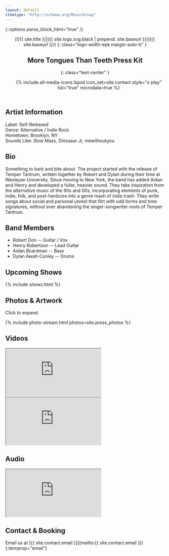 ```yaml
---
layout: default
itemtype: "http://schema.org/MusicGroup"
---
```


<meta itemprop="url" content="{{ site.url | append: site.baseurl }}">

{::options parse_block_html="true" /}

<article class="margin-auto-h padding-l-v padding-m-h text-wrapper" data-analytics-category="Navigation" data-analytics-action="view" data-analytics-label="Scrolled entire EPK">

<header>
<meta itemprop="logo" content="{{ site.logo.png | prepend: site.baseurl | prepend: site.url }}">
[![{{ site.title }}]({{ site.logo.svg.black | prepend: site.baseurl }})]({{ site.baseurl }}/)
{: class="logo-width-epk margin-auto-h" }

<span itemprop="name">More Tongues Than Teeth</span><span class="hidden"> Press Kit</span>
================================
{: class="text-center" }

<ul class="full-width flex-row flex-center media-icon-basic media-icon-list font-size-large">
{% include all-media-icons.liquid icon_set=site.contact style="o play" list="true" microdata=true %}
</ul>
</header>

## Artist Information

Label: Self-Released  
Genre: <span itemprop="genre">Alternative / Indie Rock</span>  
Hometown: Brooklyn, NY  
Sounds Like: Slow Mass, Dinosaur Jr, mewithoutyou  

## Bio

Something to bark and bite about. The project started with the release of Temper Tantrum, written together by Robert and Dylan during their time at Wesleyan University. Since moving to New York, the band has added Aidan and Henry and developed a fuller, heavier sound. They take inspiration from the alternative music of the 90s and 00s, incorporating elements of punk, indie, folk, and post-hardcore into a genre mash of indie trash. They write songs about social and personal unrest that flirt with odd forms and time signatures, without ever abandoning the singer-songwriter roots of Temper Tantrum.

## Band Members

- <span itemprop="member">Robert Don</span> -- Guitar / Vox
- <span itemprop="member">Henry Robertson</span> -- Lead Guitar
- <span itemprop="member">Aidan Boardman</span> -- Bass
- <span itemprop="member">Dylan Awalt-Conley</span> -- Drums

## Upcoming Shows

{% include shows.html %}

## Photos & Artwork

Click to expand.

{% include photo-stream.html photos=site.press_photos %}

## Videos

<div class="aspect-16-9 expand-children margin-m-b">
<meta itemprop="name" content="Safety First">
<meta itemprop="thumbnailUrl" content="https://i.ytimg.com/vi_webp/qYNsF3leK58/maxresdefault.webp">
<meta itemprop="uploadDate" content="2019-01-09">
<iframe itemprop="url" src="https://www.youtube.com/embed/qYNsF3leK58" allow="accelerometer; autoplay; encrypted-media; gyroscope; picture-in-picture" allowfullscreen data-analytics-category="Video" data-analytics-action="click" data-analytics-label="Watched Safety First"></iframe>
</div>

<div class="aspect-16-9 expand-children margin-m-b">
<meta itemprop="name" content="I Wanna Be A Machine Music Video">
<meta itemprop="thumbnailUrl" content="https://i.ytimg.com/vi_webp/4Ihh8SwPg80/maxresdefault.webp">
<meta itemprop="uploadDate" content="2017-06-06">
<iframe itemprop="url" src="https://www.youtube.com/embed/4Ihh8SwPg80" allowfullscreen data-analytics-category="Video" data-analytics-action="click" data-analytics-label="Watched I Wanna Be a Machine"></iframe>
</div>

## Audio

<iframe class="full-width margin-m-b mq-bandcamp-height" src="https://bandcamp.com/EmbeddedPlayer/album=2871722682/size=large/bgcol=ffffff/linkcol=0687f5/artwork=small/transparent=true/" seamless itemprop="audio" data-analytics-category="Audio" data-analytics-action="click" data-analytics-label="Listened to Temper Tantrum" itemprop="album" itemscope itemtype="http://schema.org/MusicAlbum">
<a href="http://moretongues.bandcamp.com/album/temper-tantrum"><span itemprop="name">Temper Tantrum</span> by More Tongues Than Teeth</a>
</iframe>

## Contact & Booking

Email us at [{{ site.contact.email }}](mailto:{{ site.contact.email }}){:itemprop="email"}

</article>
